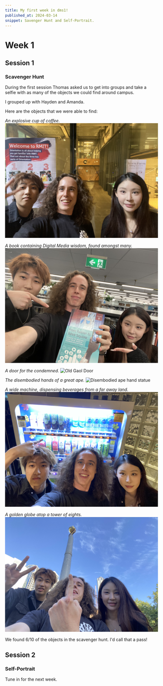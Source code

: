 ```yaml
---
title: My first week in dms1!
published_at: 2024-03-14
snippet: Savenger Hunt and Self-Portrait.
---
```


# Week 1

## Session 1

### Scavenger Hunt

During the first session Thomas asked us to get into groups and take a selfie with as many of the objects we could find around campus.

I grouped up with Hayden and Amanda.

Here are the objects that we were able to find:

_An explosive cup of coffee._
![Explosive Coffee Cup](/static/w01s01/Bang!Caffeine.jpg)

_A book containing Digital Media wisdom, found amongst many._
![Digital Media Book](/static/w01s01/Book-of-Wisdom.jpg)

_A door for the condemned._
![Old Gaol Door](/static/w01s01/door4condemned.jpg)

_The disembodied hands of a great ape._
![Disembodied ape hand statue](/static/w01s01/Disembodied-apehands.jpg)

_A wide machine, dispensing beverages from a far away land._
![Bevs all faraway](/static/w01s01/Bevs-alla-faraway.jpg)

_A golden globe atop a tower of eights._
![Golden Globe](/static/w01s01/Golden-Globe.jpg)

We found 6/10 of the objects in the scavenger hunt. I'd call that a pass!


## Session 2

### Self-Portrait




Tune in for the next week. 
